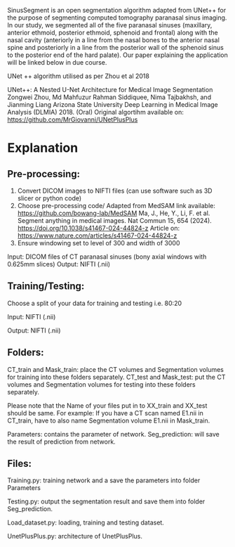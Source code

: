 SinusSegment is an open segmentation algorithm adapted from UNet++ for the purpose of segmenting computed tomography paranasal sinus imaging. 
In our study, we segmented all of the five paranasal sinuses (maxillary, anterior ethmoid, posterior ethmoid, sphenoid and frontal) along with the nasal cavity (anteriorly in a line from the nasal bones to the anterior nasal spine and posteriorly in a line from the posterior wall of the sphenoid sinus to the posterior end of the hard palate). 
Our paper explaining the application will be linked below in due course.

UNet ++ algorithm utilised as per Zhou et al 2018 

UNet++: A Nested U-Net Architecture for Medical Image Segmentation
Zongwei Zhou, Md Mahfuzur Rahman Siddiquee, Nima Tajbakhsh, and Jianming Liang
Arizona State University
Deep Learning in Medical Image Analysis (DLMIA) 2018. (Oral)
Original algortihm available on: https://github.com/MrGiovanni/UNetPlusPlus 



# **Explanation**

## **Pre-processing:**
1. Convert DICOM images to NIFTI files (can use software such as 3D slicer or python code)
2. Choose pre-processing code/
Adapted from MedSAM link available: https://github.com/bowang-lab/MedSAM
Ma, J., He, Y., Li, F. et al. Segment anything in medical images. Nat Commun 15, 654 (2024). https://doi.org/10.1038/s41467-024-44824-z
Article on: https://www.nature.com/articles/s41467-024-44824-z
4. Ensure windowing set to level of 300 and width of 3000

Input: DICOM files of CT paranasal sinuses (bony axial windows with 0.625mm slices) 
Output: NIFTI (.nii) 

## **Training/Testing:**

Choose a split of your data for training and testing i.e. 80:20

Input: NIFTI (.nii) 

Output: NIFTI (.nii) 

## Folders:

CT_train and Mask_train: place the CT volumes and Segmentation volumes for training into these folders separately.
CT_test and Mask_test: put the CT volumes and Segmentation volumes for testing into these folders separately.

Please note that the Name of your files put in to XX_train and XX_test should be same.
For example: If you have a CT scan named E1.nii in CT_train, have to also name Segmentation volume E1.nii in Mask_train.

Parameters: contains the parameter of network.
Seg_prediction: will save the result of prediction from network.

## Files:

Training.py: training network and a save the parameters into folder Parameters

Testing.py: output the segmentation result and save them into folder Seg_prediction.

Load_dataset.py: loading, training and testing dataset.

UnetPlusPlus.py: architecture of UnetPlusPlus.
